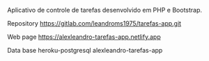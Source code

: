 Aplicativo de controle de tarefas desenvolvido em PHP e Bootstrap.

Repository https://gitlab.com/leandroms1975/tarefas-app.git

Web page https://alexleandro-tarefas-app.netlify.app

Data base heroku-postgresql alexleandro-tarefas-app


